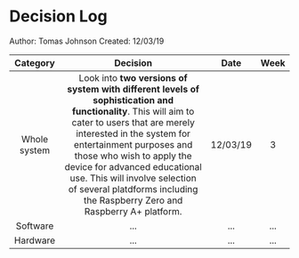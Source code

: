  # Decision Log
 Author: Tomas Johnson
 Created: 12/03/19

| Category        | Decision           | Date  |  Week |
| :-------------: |:-------------:| :-----:| :-----:|
| Whole system      |Look into **two versions of system with different levels of sophistication and functionality**. This will aim to cater to users that are merely interested in the system for entertainment purposes and those who wish to apply the device for advanced educational use. This will involve selection of several platdforms including the Raspberry Zero and Raspberry A+ platform.  | 12/03/19 | 3 |
|Software|...|...|...|
|Hardware|...|...|...|

